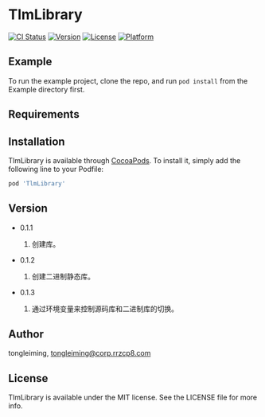 # TlmLibrary

[![CI Status](https://img.shields.io/travis/tongleiming/TlmLibrary.svg?style=flat)](https://travis-ci.org/tongleiming/TlmLibrary)
[![Version](https://img.shields.io/cocoapods/v/TlmLibrary.svg?style=flat)](https://cocoapods.org/pods/TlmLibrary)
[![License](https://img.shields.io/cocoapods/l/TlmLibrary.svg?style=flat)](https://cocoapods.org/pods/TlmLibrary)
[![Platform](https://img.shields.io/cocoapods/p/TlmLibrary.svg?style=flat)](https://cocoapods.org/pods/TlmLibrary)

## Example

To run the example project, clone the repo, and run `pod install` from the Example directory first.

## Requirements

## Installation

TlmLibrary is available through [CocoaPods](https://cocoapods.org). To install
it, simply add the following line to your Podfile:

```ruby
pod 'TlmLibrary'
```

## Version

* 0.1.1
    1. 创建库。

* 0.1.2
    1. 创建二进制静态库。
    
* 0.1.3
    1. 通过环境变量来控制源码库和二进制库的切换。

## Author

tongleiming, tongleiming@corp.rrzcp8.com

## License

TlmLibrary is available under the MIT license. See the LICENSE file for more info.
